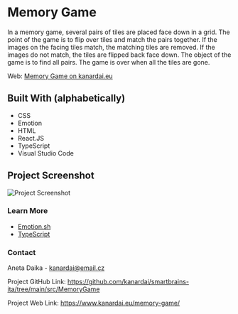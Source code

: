# Memory Game

In a memory game, several pairs of tiles are placed face down in a grid. The point of the game is to flip over tiles and match the pairs together. If the images on the facing tiles match, the matching tiles are removed. If the images do not match, the tiles are flipped back face down. The object of the game is to find all pairs. The game is over when all the tiles are gone.

Web: [Memory Game on kanardai.eu](https://www.kanardai.eu/memory-game)

## Built With (alphabetically)

- CSS
- Emotion
- HTML
- React.JS
- TypeScript
- Visual Studio Code

## Project Screenshot

![Project Screenshot](https://i.ibb.co/GsCmdnQ/memory.jpg)

### Learn More

- [Emotion.sh](https://emotion.sh/docs/introduction)
- [TypeScript](https://www.typescriptlang.org/)

### Contact

Aneta Daika - kanardai@email.cz

Project GitHub Link: https://github.com/kanardai/smartbrains-ita/tree/main/src/MemoryGame

Project Web Link: https://www.kanardai.eu/memory-game/
